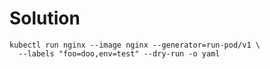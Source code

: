 # Solution

    kubectl run nginx --image nginx --generator=run-pod/v1 \
      --labels "foo=doo,env=test" --dry-run -o yaml
